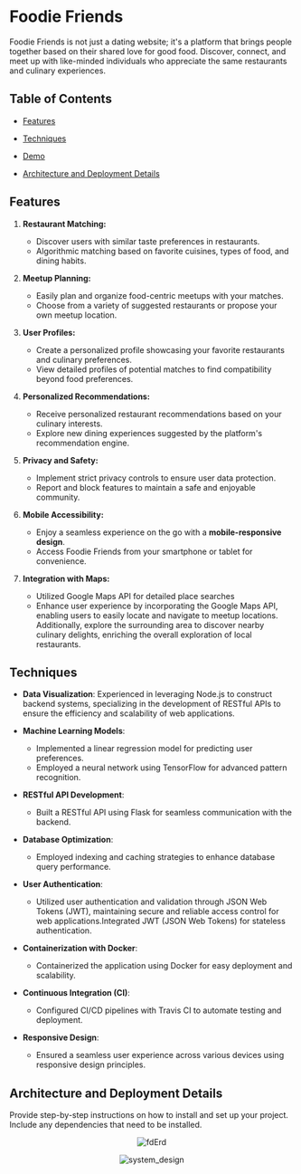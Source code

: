 # Foodie Friends

Foodie Friends is not just a dating website; it's a platform that brings people together based on their shared love for good food. Discover, connect, and meet up with like-minded individuals who appreciate the same restaurants and culinary experiences.

## Table of Contents

- [Features](#features)
- [Techniques](#techniques)
- [Demo](#demo)

- [Architecture and Deployment Details](#architecture-and-deployment-details)


## Features

1. **Restaurant Matching:**
   - Discover users with similar taste preferences in restaurants.
   - Algorithmic matching based on favorite cuisines, types of food, and dining habits.

2. **Meetup Planning:**
   - Easily plan and organize food-centric meetups with your matches.
   - Choose from a variety of suggested restaurants or propose your own meetup location.

3. **User Profiles:**
   - Create a personalized profile showcasing your favorite restaurants and culinary preferences.
   - View detailed profiles of potential matches to find compatibility beyond food preferences.

4. **Personalized Recommendations:**
   - Receive personalized restaurant recommendations based on your culinary interests.
   - Explore new dining experiences suggested by the platform's recommendation engine.

5. **Privacy and Safety:**
   - Implement strict privacy controls to ensure user data protection.
   - Report and block features to maintain a safe and enjoyable community.

6. **Mobile Accessibility:**
   - Enjoy a seamless experience on the go with a **mobile-responsive design**.
   - Access Foodie Friends from your smartphone or tablet for convenience.

7. **Integration with Maps:**
    - Utilized Google Maps API for detailed place searches
    - Enhance user experience by incorporating the Google Maps API, enabling users to easily locate and navigate to meetup locations. Additionally, explore the surrounding area to discover nearby culinary delights, enriching the overall exploration of local restaurants.


## Techniques

- **Data Visualization**: Experienced in leveraging Node.js to construct backend systems, specializing in the development of RESTful APIs to ensure the efficiency and scalability of web applications.

  
- **Machine Learning Models**:
  - Implemented a linear regression model for predicting user preferences.
  - Employed a neural network using TensorFlow for advanced pattern recognition.
  
- **RESTful API Development**:
  - Built a RESTful API using Flask for seamless communication with the backend.
  
- **Database Optimization**:
  - Employed indexing and caching strategies to enhance database query performance.

- **User Authentication**:
  - Utilized user authentication and validation through JSON Web Tokens (JWT), maintaining secure and reliable access control for web applications.Integrated JWT (JSON Web Tokens) for stateless authentication.

- **Containerization with Docker**:
  - Containerized the application using Docker for easy deployment and scalability.

- **Continuous Integration (CI)**:
  - Configured CI/CD pipelines with Travis CI to automate testing and deployment.

- **Responsive Design**:
  - Ensured a seamless user experience across various devices using responsive design principles.


## Architecture and Deployment Details

Provide step-by-step instructions on how to install and set up your project. Include any dependencies that need to be installed.
<p align="center">
  <img src="https://github.com/ChennXIao/foodiefriends/assets/61040179/c8db8105-f36a-4082-8390-480bd95bed1e" alt="fdErd">
</p>
<p align="center">
  <img src="https://github.com/ChennXIao/foodiefriends/assets/61040179/e928ee12-9645-4f7b-8113-0c20352df48a" alt="system_design">
</p>



